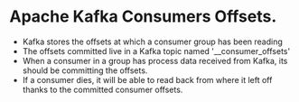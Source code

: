 # Apache Kafka Consumers Offsets.


* Kafka stores the offsets at which a consumer group has been reading
* The offsets committed live in a Kafka topic named '__consumer_offsets'
* When a consumer in a group has process data received from Kafka, its should be committing the offsets.
* If a consumer dies, it will be able to read back from where it left off thanks to the committed consumer offsets.
